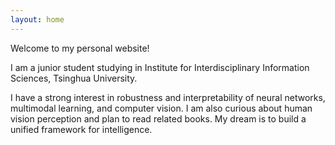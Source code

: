 ```yaml
---
layout: home
---
```


Welcome to my personal website!

I am a junior student studying in Institute for Interdisciplinary Information Sciences, Tsinghua University. 

I have a strong interest in robustness and interpretability of neural networks, multimodal learning, and computer vision. I am also curious about human vision perception and plan to read related books. My dream is to build a unified framework for intelligence.